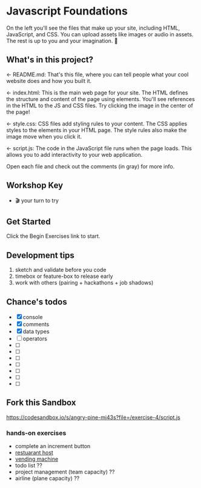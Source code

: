 # Javascript Foundations

On the left you'll see the files that make up your site, including HTML, JavaScript, and CSS. You can upload assets like images or audio in assets. The rest is up to you and your imagination. 🦄

## What's in this project?

← README.md: That's this file, where you can tell people what your cool website does and how you built it.

← index.html: This is the main web page for your site. The HTML defines the structure and content of the page using elements. You'll see references in the HTML to the JS and CSS files. Try clicking the image in the center of the page!

← style.css: CSS files add styling rules to your content. The CSS applies styles to the elements in your HTML page. The style rules also make the image move when you click it.

← script.js: The code in the JavaScript file runs when the page loads. This allows you to add interactivity to your web application.

Open each file and check out the comments (in gray) for more info.

## Workshop Key

- 🎬 your turn to try

## Get Started

Click the Begin Exercises link to start.

## Development tips

1. sketch and validate before you code
2. timebox or feature-box to release early
3. work with others (pairing + hackathons + job shadows)

## Chance's todos

- [x] console
- [x] comments
- [x] data types
- [ ] operators
- [ ]
- [ ]
- [ ]
- [ ]
- [ ]
- [ ]
- [ ]

## Fork this Sandbox

https://codesandbox.io/s/angry-pine-mi43s?file=/exercise-4/script.js

### hands-on exercises

- complete an increment button
- [restuarant host](https://github.com/chancesmith/javascript-foundations-restaurant)
- [vending machine](https://github.com/chancesmith/javascript-foundations-vending-machine)
- todo list ??
- project management (team capacity) ??
- airline (plane capacity) ??
